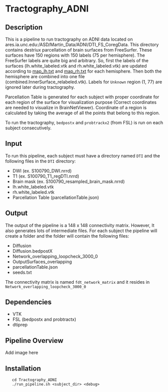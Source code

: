 # Tractography_ADNI

## Description
This is a pipeline to run tractography on ADNI data located on ares.ia.unc.edu:/ASD/Martin_Data/ADNI/DTI_FS_CoregData. This directory contains destriux parcellation of brain surfaces from FreeSurfer. These surfaces have 150 regions with 150 labels (75 per hemisphere). The FreeSurfer labels are quite big and arbitrary. So, first the labels of the surfaces (lh.white_labeled.vtk and rh.white_labeled.vtk) are updated according to [map_lh.txt](EditLabel/map_lh.txt) and [map_rh.txt](EditLabel/map_rh.txt) for each hemisphere. Then both the hemisphere are combined into one file (combined.InnerSurface_relabeled.vtk). Labels for ```Unknown``` region (1, 77) are ignored later during tractography. 

Parcellation Table is generated for each subject with proper coordinate for each region of the surface for visualization purpose (Correct coordinates are needed to visualize in BrainNetViewer). Coordinate of a region is calculated by taking the average of all the points that belong to this region.

To run the tractography, ```bedpostx``` and ```probtrackx2``` (from FSL) is run on each subject consecutively.

## Input
To run this pipeline, each subject must have a directory named ```DTI``` and the following files in the ```DTI``` directory:

* DWI (ex. S100790_DWI.nrrd)
* T1 (ex. S100790_T1_regDTI.nrrd)
* Brain mask (ex. S100790_resampled_brain_mask.nrrd)
* lh.white_labeled.vtk
* rh.white_labeled.vtk
* Parcellation Table (parcellationTable.json)

## Output
The output of the pipeline is a 148 x 148 connectivity matrix. However, It also generates lots of intermediate files. For each subject the pipeline will create a folder and the folder will contain the following files:

* Diffusion
* Diffusion.bedpostX
* Network_overlapping_loopcheck_3000_0
* OutputSurfaces_overlapping
* parcellationTable.json
* seeds.txt

The connectivity matrix is named ```fdt_network_matrix``` and it resides in ```Network_overlapping_loopcheck_3000_0```

## Dependencies
* VTK
* FSL (bedpostx and probtractx)
* dtiprep

## Pipeline Overview
Add image here

## Installation

```git clone https://github.com/mturja-vf-ic-bd/Tractography_ADNI.git
   cd Tractography_ADNI
   ./run_pipeline.sh <subject_dir> <debug>
```
